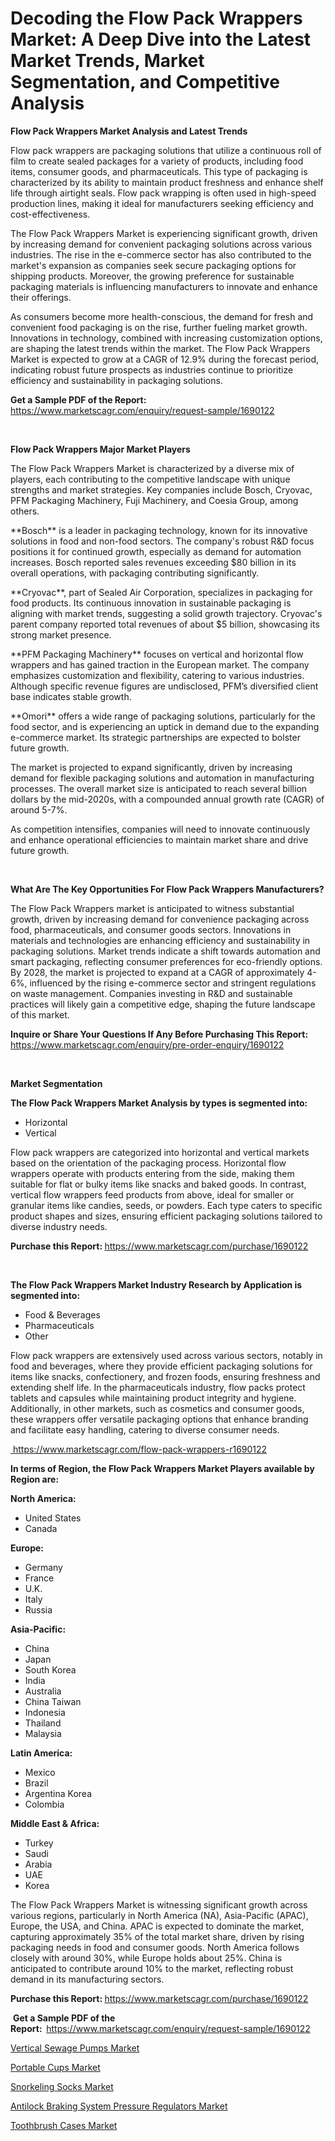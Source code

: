 <p><h1>Decoding the Flow Pack Wrappers Market: A Deep Dive into the Latest Market Trends, Market Segmentation, and Competitive Analysis</h1></p><p><strong>Flow Pack Wrappers Market Analysis and Latest Trends</strong></p>
<p><p>Flow pack wrappers are packaging solutions that utilize a continuous roll of film to create sealed packages for a variety of products, including food items, consumer goods, and pharmaceuticals. This type of packaging is characterized by its ability to maintain product freshness and enhance shelf life through airtight seals. Flow pack wrapping is often used in high-speed production lines, making it ideal for manufacturers seeking efficiency and cost-effectiveness.</p><p>The Flow Pack Wrappers Market is experiencing significant growth, driven by increasing demand for convenient packaging solutions across various industries. The rise in the e-commerce sector has also contributed to the market's expansion as companies seek secure packaging options for shipping products. Moreover, the growing preference for sustainable packaging materials is influencing manufacturers to innovate and enhance their offerings.</p><p>As consumers become more health-conscious, the demand for fresh and convenient food packaging is on the rise, further fueling market growth. Innovations in technology, combined with increasing customization options, are shaping the latest trends within the market. The Flow Pack Wrappers Market is expected to grow at a CAGR of 12.9% during the forecast period, indicating robust future prospects as industries continue to prioritize efficiency and sustainability in packaging solutions.</p></p>
<p><strong>Get a Sample PDF of the Report:&nbsp;</strong> <a href="https://www.marketscagr.com/enquiry/request-sample/1690122?utm_campaign=1557&utm_medium=2&utm_source=Github&utm_content=ia&utm_term=17102024&utm_id=flow-pack-wrappers">https://www.marketscagr.com/enquiry/request-sample/1690122</a></p>
<p>&nbsp;</p>
<p><strong>Flow Pack Wrappers Major Market Players</strong></p>
<p><p>The Flow Pack Wrappers Market is characterized by a diverse mix of players, each contributing to the competitive landscape with unique strengths and market strategies. Key companies include Bosch, Cryovac, PFM Packaging Machinery, Fuji Machinery, and Coesia Group, among others.</p><p>**Bosch** is a leader in packaging technology, known for its innovative solutions in food and non-food sectors. The company's robust R&D focus positions it for continued growth, especially as demand for automation increases. Bosch reported sales revenues exceeding $80 billion in its overall operations, with packaging contributing significantly.</p><p>**Cryovac**, part of Sealed Air Corporation, specializes in packaging for food products. Its continuous innovation in sustainable packaging is aligning with market trends, suggesting a solid growth trajectory. Cryovac's parent company reported total revenues of about $5 billion, showcasing its strong market presence.</p><p>**PFM Packaging Machinery** focuses on vertical and horizontal flow wrappers and has gained traction in the European market. The company emphasizes customization and flexibility, catering to various industries. Although specific revenue figures are undisclosed, PFM’s diversified client base indicates stable growth.</p><p>**Omori** offers a wide range of packaging solutions, particularly for the food sector, and is experiencing an uptick in demand due to the expanding e-commerce market. Its strategic partnerships are expected to bolster future growth.</p><p>The market is projected to expand significantly, driven by increasing demand for flexible packaging solutions and automation in manufacturing processes. The overall market size is anticipated to reach several billion dollars by the mid-2020s, with a compounded annual growth rate (CAGR) of around 5-7%.</p><p>As competition intensifies, companies will need to innovate continuously and enhance operational efficiencies to maintain market share and drive future growth.</p></p>
<p>&nbsp;</p>
<p><strong>What Are The Key Opportunities For Flow Pack Wrappers Manufacturers?</strong></p>
<p><p>The Flow Pack Wrappers market is anticipated to witness substantial growth, driven by increasing demand for convenience packaging across food, pharmaceuticals, and consumer goods sectors. Innovations in materials and technologies are enhancing efficiency and sustainability in packaging solutions. Market trends indicate a shift towards automation and smart packaging, reflecting consumer preferences for eco-friendly options. By 2028, the market is projected to expand at a CAGR of approximately 4-6%, influenced by the rising e-commerce sector and stringent regulations on waste management. Companies investing in R&D and sustainable practices will likely gain a competitive edge, shaping the future landscape of this market.</p></p>
<p><strong>Inquire or Share Your Questions If Any Before Purchasing This Report:</strong> <a href="https://www.marketscagr.com/enquiry/pre-order-enquiry/1690122?utm_campaign=1557&utm_medium=2&utm_source=Github&utm_content=ia&utm_term=17102024&utm_id=flow-pack-wrappers">https://www.marketscagr.com/enquiry/pre-order-enquiry/1690122</a></p>
<p>&nbsp;</p>
<p><strong>Market Segmentation</strong></p>
<p><strong>The Flow Pack Wrappers Market Analysis by types is segmented into:</strong></p>
<p><ul><li>Horizontal</li><li>Vertical</li></ul></p>
<p><p>Flow pack wrappers are categorized into horizontal and vertical markets based on the orientation of the packaging process. Horizontal flow wrappers operate with products entering from the side, making them suitable for flat or bulky items like snacks and baked goods. In contrast, vertical flow wrappers feed products from above, ideal for smaller or granular items like candies, seeds, or powders. Each type caters to specific product shapes and sizes, ensuring efficient packaging solutions tailored to diverse industry needs.</p></p>
<p><strong>Purchase this Report:&nbsp;</strong><a href="https://www.marketscagr.com/purchase/1690122?utm_campaign=1557&utm_medium=2&utm_source=Github&utm_content=ia&utm_term=17102024&utm_id=flow-pack-wrappers">https://www.marketscagr.com/purchase/1690122</a></p>
<p>&nbsp;</p>
<p><strong>The Flow Pack Wrappers Market Industry Research by Application is segmented into:</strong></p>
<p><ul><li>Food & Beverages</li><li>Pharmaceuticals</li><li>Other</li></ul></p>
<p><p>Flow pack wrappers are extensively used across various sectors, notably in food and beverages, where they provide efficient packaging solutions for items like snacks, confectionery, and frozen foods, ensuring freshness and extending shelf life. In the pharmaceuticals industry, flow packs protect tablets and capsules while maintaining product integrity and hygiene. Additionally, in other markets, such as cosmetics and consumer goods, these wrappers offer versatile packaging options that enhance branding and facilitate easy handling, catering to diverse consumer needs.</p></p>
<p><a href="https://www.marketscagr.com/flow-pack-wrappers-r1690122?utm_campaign=1557&utm_medium=2&utm_source=Github&utm_content=ia&utm_term=17102024&utm_id=flow-pack-wrappers">&nbsp;https://www.marketscagr.com/flow-pack-wrappers-r1690122</a></p>
<p><strong>In terms of Region, the Flow Pack Wrappers Market Players available by Region are:</strong></p>
<p>
    <p> <strong> North America: </strong>
        <ul>
            <li>United States</li>
            <li>Canada</li>
        </ul>
        </p> 
    <p> <strong> Europe: </strong>
        <ul>
            <li>Germany</li>
            <li>France</li>
            <li>U.K.</li>
            <li>Italy</li>
            <li>Russia</li>
        </ul>
        </p> 
    <p> <strong> Asia-Pacific: </strong>
        <ul>
            <li>China</li>
            <li>Japan</li>
            <li>South Korea</li>
            <li>India</li>
            <li>Australia</li>
            <li>China Taiwan</li>
            <li>Indonesia</li>
            <li>Thailand</li>
            <li>Malaysia</li>
        </ul>
        </p> 
    <p> <strong> Latin America: </strong>
        <ul>
            <li>Mexico</li>
            <li>Brazil</li>
            <li>Argentina Korea</li>
            <li>Colombia</li>
        </ul>
        </p> 
    <p> <strong> Middle East & Africa: </strong>
        <ul>
            <li>Turkey</li>
            <li>Saudi</li>
            <li>Arabia</li>
            <li>UAE</li>
            <li>Korea</li>
        </ul>
    </p>
    </p>
<p><p>The Flow Pack Wrappers Market is witnessing significant growth across various regions, particularly in North America (NA), Asia-Pacific (APAC), Europe, the USA, and China. APAC is expected to dominate the market, capturing approximately 35% of the total market share, driven by rising packaging needs in food and consumer goods. North America follows closely with around 30%, while Europe holds about 25%. China is anticipated to contribute around 10% to the market, reflecting robust demand in its manufacturing sectors.</p></p>
<p><strong>Purchase this Report: </strong><a href="https://www.marketscagr.com/purchase/1690122?utm_campaign=1557&utm_medium=2&utm_source=Github&utm_content=ia&utm_term=17102024&utm_id=flow-pack-wrappers">https://www.marketscagr.com/purchase/1690122</a></p>
<p>&nbsp;<strong>Get a Sample PDF of the Report:&nbsp;&nbsp;</strong><a href="https://www.marketscagr.com/enquiry/request-sample/1690122?utm_campaign=1557&utm_medium=2&utm_source=Github&utm_content=ia&utm_term=17102024&utm_id=flow-pack-wrappers">https://www.marketscagr.com/enquiry/request-sample/1690122</a></p>
<p><strong></strong></p>
<p><p><a href="https://issuu.com/reportprime-2/docs/vertical-sewage-pumps-market-size-2_f442c9b3994d7e?utm_campaign=1557&utm_medium=2&utm_source=Github&utm_content=ia&utm_term=17102024&utm_id=flow-pack-wrappers">Vertical Sewage Pumps Market</a></p><p><a href="https://www.linkedin.com/pulse/portable-cups-market-industry-landscape-growth-trajectories-4su1e?utm_campaign=1557&utm_medium=2&utm_source=Github&utm_content=ia&utm_term=17102024&utm_id=flow-pack-wrappers">Portable Cups Market</a></p><p><a href="https://www.linkedin.com/pulse/snorkeling-socks-market-evolution-regional-adaptations-innovation-ktbxe?utm_campaign=1557&utm_medium=2&utm_source=Github&utm_content=ia&utm_term=17102024&utm_id=flow-pack-wrappers">Snorkeling Socks Market</a></p><p><a href="https://github.com/ashepherd82/Market-Research-Report-List-6/blob/main/antilock-braking-system-pressure-regulators-market.md?utm_campaign=1557&utm_medium=2&utm_source=Github&utm_content=ia&utm_term=17102024&utm_id=flow-pack-wrappers">Antilock Braking System Pressure Regulators Market</a></p><p><a href="https://www.linkedin.com/pulse/emerging-trends-toothbrush-cases-market-global-outlook-mmjce?utm_campaign=1557&utm_medium=2&utm_source=Github&utm_content=ia&utm_term=17102024&utm_id=flow-pack-wrappers">Toothbrush Cases Market</a></p></p>